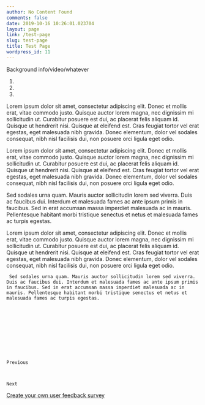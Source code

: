 ```yaml
---
author: No Content Found
comments: false
date: 2019-10-16 10:26:01.023704
layout: page
link: /test-page
slug: test-page
title: Test Page
wordpress_id: 11
---
```


Background info/video/whatever





  
  


    
  1. 
    
  2. 
    
  3. 
  

  
  


    


Lorem ipsum dolor sit amet, consectetur adipiscing elit. Donec et mollis erat, vitae commodo justo. Quisque auctor lorem magna, nec dignissim mi sollicitudin ut. Curabitur posuere est dui, ac placerat felis aliquam id. Quisque ut hendrerit nisi. Quisque at eleifend est. Cras feugiat tortor vel erat egestas, eget malesuada nibh gravida. Donec elementum, dolor vel sodales consequat, nibh nisl facilisis dui, non posuere orci ligula eget odio.

      



    


Lorem ipsum dolor sit amet, consectetur adipiscing elit. Donec et mollis erat, vitae commodo justo. Quisque auctor lorem magna, nec dignissim mi sollicitudin ut. Curabitur posuere est dui, ac placerat felis aliquam id. Quisque ut hendrerit nisi. Quisque at eleifend est. Cras feugiat tortor vel erat egestas, eget malesuada nibh gravida. Donec elementum, dolor vel sodales consequat, nibh nisl facilisis dui, non posuere orci ligula eget odio.

Sed sodales urna quam. Mauris auctor sollicitudin lorem sed viverra. Duis ac faucibus dui. Interdum et malesuada fames ac ante ipsum primis in faucibus. Sed in erat accumsan massa imperdiet malesuada ac in mauris. Pellentesque habitant morbi tristique senectus et netus et malesuada fames ac turpis egestas.     



    





  Lorem ipsum dolor sit amet, consectetur adipiscing elit. Donec et mollis erat, vitae commodo justo. Quisque auctor lorem magna, nec dignissim mi sollicitudin ut. Curabitur posuere est dui, ac placerat felis aliquam id. Quisque ut hendrerit nisi. Quisque at eleifend est. Cras feugiat tortor vel erat egestas, eget malesuada nibh gravida. Donec elementum, dolor vel sodales consequat, nibh nisl facilisis dui, non posuere orci ligula eget odio.






  
     Sed sodales urna quam. Mauris auctor sollicitudin lorem sed viverra. Duis ac faucibus dui. Interdum et malesuada fames ac ante ipsum primis in faucibus. Sed in erat accumsan massa imperdiet malesuada ac in mauris. Pellentesque habitant morbi tristique senectus et netus et malesuada fames ac turpis egestas. 

   


  



  
  
    
    Previous
  
  
    
    Next
  


[ Create your own user feedback survey ](https://www.surveymonkey.com)
